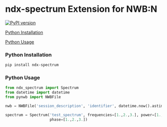 # ndx-spectrum Extension for NWB:N

[![PyPI version](https://badge.fury.io/py/ndx-spectrum.svg)](https://badge.fury.io/py/ndx-spectrum)

[Python Installation](#python-installation)

[Python Usage](#python-usage)
    
### Python Installation
```bash
pip install ndx-spectrum
```

### Python Usage

```python
from ndx_spectrum import Spectrum
from datetime import datetime
from pynwb import NWBFile

nwb = NWBFile('session_description', 'identifier', datetime.now().astimezone())

spectrum = Spectrum('test_spectrum', frequencies=[1.,2.,3.], power=[1.,2.,3.],
                    phase=[1.,2.,3.])
```
